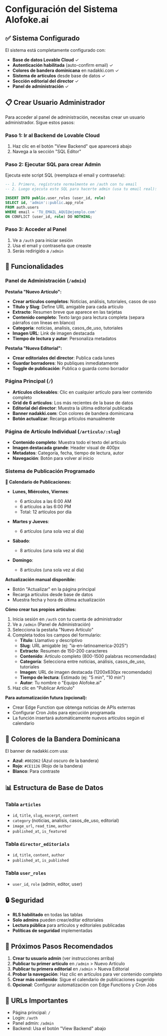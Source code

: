 # Configuración del Sistema Alofoke.ai

## ✅ Sistema Configurado

El sistema está completamente configurado con:

- **Base de datos Lovable Cloud** ✓
- **Autenticación habilitada** (auto-confirm email) ✓
- **Colores de bandera dominicana** en nadakki.com ✓
- **Sistema de artículos** desde base de datos ✓
- **Sección editorial del director** ✓
- **Panel de administración** ✓

## 📋 Crear Usuario Administrador

Para acceder al panel de administración, necesitas crear un usuario administrador. Sigue estos pasos:

### Paso 1: Ir al Backend de Lovable Cloud

1. Haz clic en el botón "View Backend" que aparecerá abajo
2. Navega a la sección "SQL Editor"

### Paso 2: Ejecutar SQL para crear Admin

Ejecuta este script SQL (reemplaza el email y contraseña):

```sql
-- 1. Primero, regístrate normalmente en /auth con tu email
-- 2. Luego ejecuta este SQL para hacerte admin (usa tu email real):

INSERT INTO public.user_roles (user_id, role)
SELECT id, 'admin'::public.app_role
FROM auth.users
WHERE email = 'TU_EMAIL_AQUI@ejemplo.com'
ON CONFLICT (user_id, role) DO NOTHING;
```

### Paso 3: Acceder al Panel

1. Ve a `/auth` para iniciar sesión
2. Usa el email y contraseña que creaste
3. Serás redirigido a `/admin`

## 🎯 Funcionalidades

### Panel de Administración (`/admin`)

**Pestaña "Nuevo Artículo":**
- **Crear artículos completos**: Noticias, análisis, tutoriales, casos de uso
- **Título y Slug**: Define URL amigable para cada artículo
- **Extracto**: Resumen breve que aparece en las tarjetas
- **Contenido completo**: Texto largo para lectura completa (separa párrafos con líneas en blanco)
- **Categoría**: noticias, analisis, casos_de_uso, tutoriales
- **Imagen URL**: Link de imagen destacada
- **Tiempo de lectura y autor**: Personaliza metadatos

**Pestaña "Nueva Editorial":**
- **Crear editoriales del director**: Publica cada lunes
- **Guardar borradores**: No publiques inmediatamente
- **Toggle de publicación**: Publica o guarda como borrador

### Página Principal (`/`)

- **Artículos clickeables**: Clic en cualquier artículo para leer contenido completo
- **Grid de 6 artículos**: Los más recientes de la base de datos
- **Editorial del director**: Muestra la última editorial publicada
- **Banner nadakki.com**: Con colores de bandera dominicana
- **Botón actualizar**: Recarga artículos manualmente

### Página de Artículo Individual (`/articulo/:slug`)

- **Contenido completo**: Muestra todo el texto del artículo
- **Imagen destacada grande**: Header visual de 400px
- **Metadatos**: Categoría, fecha, tiempo de lectura, autor
- **Navegación**: Botón para volver al inicio

### Sistema de Publicación Programado

**📅 Calendario de Publicaciones:**

- **Lunes, Miércoles, Viernes**: 
  - 6 artículos a las 6:00 AM
  - 6 artículos a las 6:00 PM
  - Total: 12 artículos por día

- **Martes y Jueves**:
  - 6 artículos (una sola vez al día)

- **Sábado**:
  - 8 artículos (una sola vez al día)

- **Domingo**:
  - 8 artículos (una sola vez al día)

**Actualización manual disponible:**
- Botón "Actualizar" en la página principal
- Recarga artículos desde base de datos
- Muestra fecha y hora de última actualización

**Cómo crear tus propios artículos:**
1. Inicia sesión en `/auth` con tu cuenta de administrador
2. Ve a `/admin` (Panel de Administración)
3. Selecciona la pestaña "Nuevo Artículo"
4. Completa todos los campos del formulario:
   - **Título**: Llamativo y descriptivo
   - **Slug**: URL amigable (ej: "ia-en-latinoamerica-2025")
   - **Extracto**: Resumen de 150-200 caracteres
   - **Contenido**: Artículo completo (800-1500 palabras recomendadas)
   - **Categoría**: Selecciona entre noticias, análisis, casos_de_uso, tutoriales
   - **Imagen**: URL de imagen destacada (1200x630px recomendado)
   - **Tiempo de lectura**: Estimado (ej: "5 min", "10 min")
   - **Autor**: Tu nombre o "Equipo Alofoke.ai"
5. Haz clic en "Publicar Artículo"

**Para automatización futura (opcional):**
- Crear Edge Function que obtenga noticias de APIs externas
- Configurar Cron Jobs para ejecución programada
- La función insertará automáticamente nuevos artículos según el calendario

## 🎨 Colores de la Bandera Dominicana

El banner de nadakki.com usa:
- **Azul**: `#002D62` (Azul oscuro de la bandera)
- **Rojo**: `#CE1126` (Rojo de la bandera)
- **Blanco**: Para contraste

## 📊 Estructura de Base de Datos

### Tabla `articles`
- `id`, `title`, `slug`, `excerpt`, `content`
- `category` (noticias, analisis, casos_de_uso, editorial)
- `image_url`, `read_time`, `author`
- `published_at`, `is_featured`

### Tabla `director_editorials`
- `id`, `title`, `content`, `author`
- `published_at`, `is_published`

### Tabla `user_roles`
- `user_id`, `role` (admin, editor, user)

## 🔒 Seguridad

- **RLS habilitado** en todas las tablas
- **Solo admins** pueden crear/editar editoriales
- **Lectura pública** para artículos y editoriales publicadas
- **Políticas de seguridad** implementadas

## 📝 Próximos Pasos Recomendados

1. **Crear tu usuario admin** (ver instrucciones arriba)
2. **Publicar tu primer artículo** en `/admin` > Nuevo Artículo
3. **Publicar tu primera editorial** en `/admin` > Nueva Editorial
4. **Probar la navegación**: Haz clic en artículos para ver contenido completo
5. **Crear más contenido**: Sigue el calendario de publicaciones sugerido
6. **Opcional**: Configurar automatización con Edge Functions y Cron Jobs

## 🚀 URLs Importantes

- Página principal: `/`
- Login: `/auth`
- Panel admin: `/admin`
- Backend: Usa el botón "View Backend" abajo
